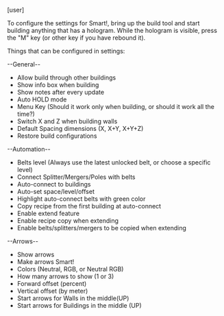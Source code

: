 [user]

To configure the settings for Smart!, bring up the build tool and start building anything that has a hologram. While the hologram is visible, press the "M" key (or other key if you have rebound it).

Things that can be configured in settings:

--General--

* Allow build through other buildings
* Show info box when building
* Show notes after every update
* Auto HOLD mode
* Menu Key (Should it work only when building, or should it work all the time?)
* Switch X and Z when building walls
* Default Spacing dimensions (X, X+Y, X+Y+Z)
* Restore build configurations

--Automation--

* Belts level (Always use the latest unlocked belt, or choose a specific level)
* Connect Splitter/Mergers/Poles with belts
* Auto-connect to buildings
* Auto-set space/level/offset
* Highlight auto-connect belts with green color
* Copy recipe from the first building at auto-connect
* Enable extend feature
* Enable recipe copy when extending
* Enable belts/splitters/mergers to be copied when extending

--Arrows--

* Show arrows
* Make arrows Smart!
* Colors (Neutral, RGB, or Neutral RGB)
* How many arrows to show (1 or 3)
* Forward offset (percent)
* Vertical offset (by meter)
* Start arrows for Walls in the middle(UP)
* Start arrows for Buildings in the middle (UP)
